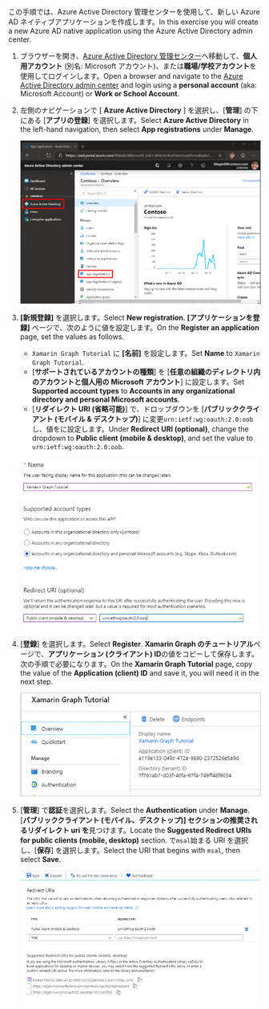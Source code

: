 <!-- markdownlint-disable MD002 MD041 -->

<span data-ttu-id="70d25-101">この手順では、Azure Active Directory 管理センターを使用して、新しい Azure AD ネイティブアプリケーションを作成します。</span><span class="sxs-lookup"><span data-stu-id="70d25-101">In this exercise you will create a new Azure AD native application using the Azure Active Directory admin center.</span></span>

1. <span data-ttu-id="70d25-102">ブラウザーを開き、[Azure Active Directory 管理センター](https://aad.portal.azure.com)へ移動して、**個人用アカウント** (別名: Microsoft アカウント)、または**職場/学校アカウント**を使用してログインします。</span><span class="sxs-lookup"><span data-stu-id="70d25-102">Open a browser and navigate to the [Azure Active Directory admin center](https://aad.portal.azure.com) and login using a **personal account** (aka: Microsoft Account) or **Work or School Account**.</span></span>

1. <span data-ttu-id="70d25-103">左側のナビゲーションで [ **Azure Active Directory** ] を選択し、[**管理**] の下にある [**アプリの登録**] を選択します。</span><span class="sxs-lookup"><span data-stu-id="70d25-103">Select **Azure Active Directory** in the left-hand navigation, then select **App registrations** under **Manage**.</span></span>

    ![<span data-ttu-id="70d25-104">アプリの登録のスクリーンショット</span><span class="sxs-lookup"><span data-stu-id="70d25-104">A screenshot of the App registrations</span></span> ](./images/aad-portal-app-registrations.png)

1. <span data-ttu-id="70d25-105">**[新規登録]** を選択します。</span><span class="sxs-lookup"><span data-stu-id="70d25-105">Select **New registration**.</span></span> <span data-ttu-id="70d25-106">**[アプリケーションを登録]** ページで、次のように値を設定します。</span><span class="sxs-lookup"><span data-stu-id="70d25-106">On the **Register an application** page, set the values as follows.</span></span>

    - <span data-ttu-id="70d25-107">`Xamarin Graph Tutorial` に **[名前]** を設定します。</span><span class="sxs-lookup"><span data-stu-id="70d25-107">Set **Name** to `Xamarin Graph Tutorial`.</span></span>
    - <span data-ttu-id="70d25-108">[**サポートされているアカウントの種類**] を [**任意の組織のディレクトリ内のアカウントと個人用の Microsoft アカウント**] に設定します。</span><span class="sxs-lookup"><span data-stu-id="70d25-108">Set **Supported account types** to **Accounts in any organizational directory and personal Microsoft accounts**.</span></span>
    - <span data-ttu-id="70d25-109">[**リダイレクト URI (省略可能)**] で、ドロップダウンを [**パブリッククライアント (モバイル & デスクトップ)**] に変更`urn:ietf:wg:oauth:2.0:oob`し、値をに設定します。</span><span class="sxs-lookup"><span data-stu-id="70d25-109">Under **Redirect URI (optional)**, change the dropdown to **Public client (mobile & desktop)**, and set the value to `urn:ietf:wg:oauth:2.0:oob`.</span></span>

    ![[アプリケーションの登録] ページのスクリーンショット](./images/aad-register-an-app.png)

1. <span data-ttu-id="70d25-111">[**登録**] を選択します。</span><span class="sxs-lookup"><span data-stu-id="70d25-111">Select **Register**.</span></span> <span data-ttu-id="70d25-112">**Xamarin Graph のチュートリアル**ページで、**アプリケーション (クライアント) ID**の値をコピーして保存します。次の手順で必要になります。</span><span class="sxs-lookup"><span data-stu-id="70d25-112">On the **Xamarin Graph Tutorial** page, copy the value of the **Application (client) ID** and save it, you will need it in the next step.</span></span>

    ![新しいアプリの登録のアプリケーション ID のスクリーンショット](./images/aad-application-id.png)

1. <span data-ttu-id="70d25-114">[**管理**] で**認証**を選択します。</span><span class="sxs-lookup"><span data-stu-id="70d25-114">Select the **Authentication** under **Manage**.</span></span> <span data-ttu-id="70d25-115">[**パブリッククライアント (モバイル、デスクトップ)] セクションの推奨されるリダイレクト uri を**見つけます。</span><span class="sxs-lookup"><span data-stu-id="70d25-115">Locate the **Suggested Redirect URIs for public clients (mobile, desktop)** section.</span></span> <span data-ttu-id="70d25-116">で`msal`始まる URI を選択し、[**保存**] を選択します。</span><span class="sxs-lookup"><span data-stu-id="70d25-116">Select the URI that begins with `msal`, then select **Save**.</span></span>

    ![リダイレクト Uri ページのスクリーンショット](./images/aad-redirect-uris.png)
